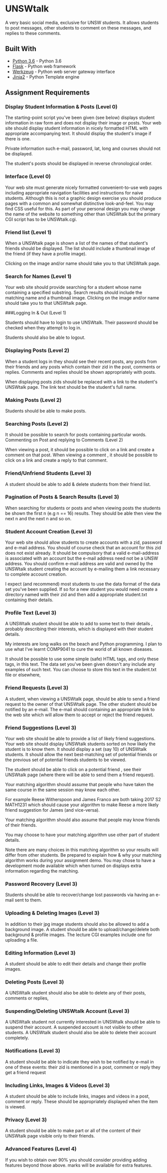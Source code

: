 

# UNSWtalk
A very basic social media, exclusive for UNSW students. It allows students to post
messages, other students to comment on these messages, and replies to these comments.

## Built With
* [Python 3.6](www.python.org) - Python 3.6
* [Flask](www.flask.pocoo.org) - Python web framework
* [Werkzeug](www.werkzeug.pocoo.org) - Python web server gateway interface
* [Jinja2](www.jinja.pocoo.org) - Python Template engine


## Assignment Requirements

### Display Student Information & Posts (Level 0)

The starting-point script you've been given (see below) displays student information in raw form and does not display their image or posts.
Your web site should display student information in nicely formatted HTML with appropriate accompanying text. It should display the student's image if there is one.

Private information such e-mail, password, lat, long and courses should not be displayed.

The student's posts should be displayed in reverse chronological order.

### Interface (Level 0)

Your web site must generate nicely formatted convenient-to-use web pages including appropriate navigation facilities and instructions for naive students. Although this is not a graphic design exercise you should produce pages with a common and somewhat distinctive look-and-feel. You may find CSS useful for this.
As part of your personal design you may change the name of the website to something other than UNSWtalk but the primary CGI script has to be UNSWtalk.cgi.

### Friend list (Level 1)

When a UNSWtalk page is shown a list of the names of that student's friends should be displayed.
The list should include a thumbnail image of the friend (if they have a profile image).

Clicking on the image and/or name should take you to that UNSWtalk page.

### Search for Names (Level 1)

Your web site should provide searching for a student whose name containing a specified substring. Search results should include the matching name and a thumbnail image. Clicking on the image and/or name should take you to that UNSWtalk page.

###Logging In & Out (Level 1)

Students should have to login to use UNSWtalk.
Their password should be checked when they attempt to log in.

Students should also be able to logout.

### Displaying Posts (Level 2)

When a student logs in they should see their recent posts, any posts from their friends and any posts which contain their zid in the post, comments or replies.
Comments and replies should be shown appropriately with posts.

When displaying posts zids should be replaced with a link to the student's UNSWtalk page. The link text should be the student's full name.

### Making Posts (Level 2)

Students should be able to make posts.

### Searching Posts (Level 2)

It should be possible to search for posts containing particular words.
Commenting on Post and replying to Comments (Level 2)

When viewing a post, it should be possible to click on a link and create a comment on that post. When viewing a comment , it should be possible to click on a link and create a reply to that comment.

### Friend/Unfriend Students (Level 3)

A student should be able to add & delete students from their friend list.

### Pagination of Posts & Search Results (Level 3)

When searching for students or posts and when viewing posts the students be shown the first n (e.g n == 16) results. They should be able then view the next n and the next n and so on.

### Student Account Creation (Level 3)

Your web site should allow students to create accounts with a zid, password and e-mail address. You should of course check that an account for this zid does not exist already. It should be compulsory that a valid e-mail-address is associated with an account but the e-mail address need not be a UNSW address.
You should confirm e-mail address are valid and owned by the UNSWtalk student creating the account by e-mailing them a link necessary to complete account creation.

I expect (and recommend) most students to use the data format of the data set you've been supplied. If so for a new student you would need create a directory named with their zid and then add a appropriate student.txt containing their details.

### Profile Text (Level 3)

A UNSWtalk student should be able to add to some text to their details , probably describing their interests, which is displayed with their student details.

My interests are long walks on the beach and Python programming.
I plan to use what I've learnt COMP9041 to cure the world of all known diseases.

It should be possible to use some simple (safe) HTML tags, and only these tags, in this text. The data set you've been given doesn't any include any examples of such text.
You can choose to store this text in the student.txt file or elsewhere,

### Friend Requests (Level 3)

A student, when viewing a UNSWtalk page, should be able to send a friend request to the owner of that UNSWtalk page. The other student should be notified by an e-mail. The e-mail should containing an appropriate link to the web site which will allow them to accept or reject the friend request.

### Friend Suggestions (Level 3)

Your web site should be able to provide a list of likely friend suggestions.
Your web site should display UNSWtalk students sorted on how likely the student is to know them. It should display a set (say 10) of UNSWtalk students. It should allow the next best-matching set of potential friends or the previous set of potential friends students to be viewed.

The student should be able to click on a potential friend , see their UNSWtalk page (where there will be able to send them a friend request).

Your matching algorithm should assume that people who have taken the same course in the same session may know each other.

For example Reese Witherspoon and James Franco are both taking 2017 S2 MATH1231 which should cause your algorithm to make Reese a more likely friend suggestion for James (and vice-versa).

Your matching algorithm should also assume that people may know friends of their friends.

You may choose to have your matching algorithm use other part of student details.

Note there are many choices in this matching algorithm so your results will differ from other students. Be prepared to explain how & why your matching algorithm works during your assignment demo. You may chose to have a development mode available which when turned on displays extra information regarding the matching.

### Password Recovery (Level 3)

Students should be able to recover/change lost passwords via having an e-mail sent to them.

### Uploading & Deleting Images (Level 3)

In addition to their jpg image students should also be allowed to add a background image. A student should be able to upload/change/delete both background & profile images. The lecture CGI examples include one for uploading a file.

### Editing Information (Level 3)

A student should be able to edit their details and change their profile images.

### Deleting Posts (Level 3)

A UNSWtalk student should also be able to delete any of their posts, comments or replies,

### Suspending/Deleting UNSWtalk Account (Level 3)

A UNSWtalk student not currently interested in UNSWtalk should be able to suspend their account. A suspended account is not visible to other students.
A UNSWtalk student should also be able to delete their account completely.

### Notifications (Level 3)

A student should be able to indicate they wish to be notified by e-mail in one of these events:
their zid is mentioned in a post, comment or reply
they get a friend request

### Including Links, Images & Videos (Level 3)

A student should be able to include links, images and videos in a post, comment or reply. These should be appropriately displayed when the item is viewed.

### Privacy (Level 3)

A student should be able to make part or all of the content of their UNSWtalk page visible only to their friends.

### Advanced Features (Level 4)

If you wish to obtain over 90% you should consider providing adding features beyond those above. marks will be available for extra features.

